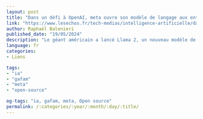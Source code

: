```yaml
---
layout: post
title: "Dans un défi à OpenAI, meta ouvre son modèle de langage aux entreprises"
link: "https://www.lesechos.fr/tech-medias/intelligence-artificielle/dans-un-defi-a-openai-meta-ouvre-son-modele-de-langage-aux-entreprises-1963430"
author: Raphaël Balenieri
published_date: "19/05/2024"
description: "Le géant américain a lancé Llama 2, un nouveau modèle de langage qui, pour la première fois, va être accessible gratuitement aux entreprises. Nick Clegg, président de Meta chargé des affaires publiques, explique aux « Echos » pourquoi le modèle en open source a selon lui plus d'avenir que le modèle fermé d'OpenAI."
language: fr
categories:
- Liens

tags:
- "ia"
- "gafam"
- "meta"
- "open-source"

og-tags: "ia, gafam, meta, Open source"
permalink: /:categories/:year/:month/:day/:title/
---
```

